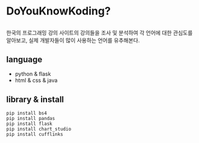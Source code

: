 # DoYouKnowKoding?
##  
한국의 프로그래밍 강의 사이트의 강의들을 조사 및 분석하여 각 언어에 대한 관심도를 알아보고, 실제 개발자들이 많이 사용하는 언어를 유추해본다.
## language
- python & flask
- html & css & java
## library & install
`pip install bs4`       
`pip install pandas`        
`pip install flask`   
`pip install chart_studio`    
`pip install cufflinks`   
